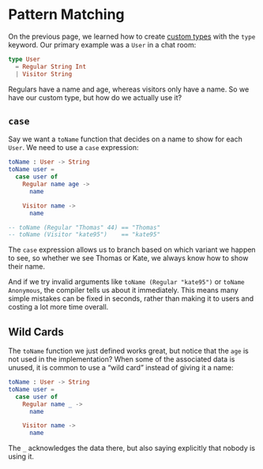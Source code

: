 # Pattern Matching

On the previous page, we learned how to create [custom types](/types/custom_types.html) with the `type` keyword. Our primary example was a `User` in a chat room:

```elm
type User
  = Regular String Int
  | Visitor String
```

Regulars have a name and age, whereas visitors only have a name. So we have our custom type, but how do we actually use it?


## `case`

Say we want a `toName` function that decides on a name to show for each `User`. We need to use a `case` expression:

```elm
toName : User -> String
toName user =
  case user of
    Regular name age ->
      name

    Visitor name ->
      name

-- toName (Regular "Thomas" 44) == "Thomas"
-- toName (Visitor "kate95")    == "kate95"
```

The `case` expression allows us to branch based on which variant we happen to see, so whether we see Thomas or Kate, we always know how to show their name.

And if we try invalid arguments like `toName (Regular "kate95")` or `toName Anonymous`, the compiler tells us about it immediately. This means many simple mistakes can be fixed in seconds, rather than making it to users and costing a lot more time overall.


## Wild Cards

The `toName` function we just defined works great, but notice that the `age` is not used in the implementation? When some of the associated data is unused, it is common to use a “wild card” instead of giving it a name:

```elm
toName : User -> String
toName user =
  case user of
    Regular name _ ->
      name

    Visitor name ->
      name
```

The `_` acknowledges the data there, but also saying explicitly that nobody is using it.
